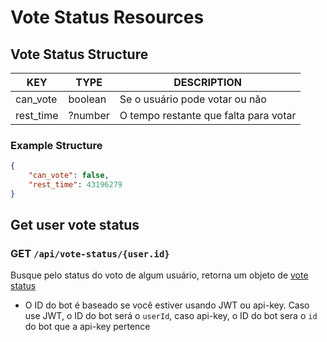# Vote Status Resources

## Vote Status Structure

| KEY       | TYPE    | DESCRIPTION                           |
| --------- | ------- | ------------------------------------- |
| can_vote  | boolean | Se o usuário pode votar ou não        |
| rest_time | ?number | O tempo restante que falta para votar |

### Example Structure

```json
{
    "can_vote": false,
    "rest_time": 43196279
}
```

## Get user vote status

### GET `/api/vote-status/{user.id}`

Busque pelo status do voto de algum usuário, retorna um objeto de [vote status](#vote-status-structure)

-   O ID do bot é baseado se você estiver usando JWT ou api-key. Caso use JWT, o
    ID do bot será o `userId`, caso api-key, o ID do bot sera o `id` do bot que
    a api-key pertence
